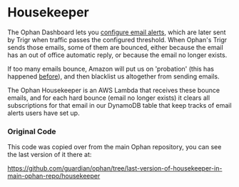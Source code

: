 # Housekeeper

The Ophan Dashboard lets you [configure email alerts](https://dashboard.ophan.co.uk/alerts),
which are later sent by Trigr when traffic passes the configured threshold.
When Ophan's Trigr sends those emails, some of them are bounced, either because the email has
an out of office automatic reply, or because the email no longer exists.

If too many emails bounce, Amazon will put us on 'probation' (this has happened
[before](https://github.com/guardian/ophan/issues/2765)), and then blacklist us altogether
from sending emails.

The Ophan Housekeeper is an AWS Lambda that receives these bounce emails, and for each 
hard bounce (email no longer exists) it clears all subscriptions for that email
in our DynamoDB table that keep tracks of email alerts users have set up.

### Original Code

This code was copied over from the main Ophan repository, you can see the last version of it
there at:

https://github.com/guardian/ophan/tree/last-version-of-housekeeper-in-main-ophan-repo/housekeeper

